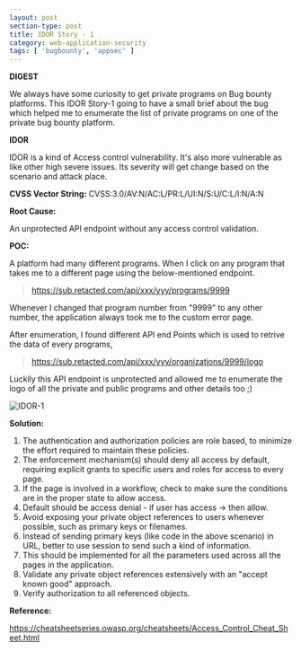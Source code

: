 ```yaml
---
layout: post
section-type: post
title: IDOR Story - 1
category: web-application-security
tags: [ 'bugbounty', 'appsec' ]
---
```


**DIGEST**

We always have some curiosity to get private programs on Bug bounty platforms. This IDOR Story-1 going to have a small brief about the bug which helped me to enumerate the list of private programs on one of the private bug bounty platform.

**IDOR**

IDOR is a kind of Access control vulnerability. It's also more vulnerable as like other high severe issues. Its severity will get change based on the scenario and attack place.

**CVSS Vector String:** CVSS:3.0/AV:N/AC:L/PR:L/UI:N/S:U/C:L/I:N/A:N

**Root Cause:**

An unprotected API endpoint without any access control validation.

**POC:**

A platform had many different programs. When I click on any program that takes me to a different page using the below-mentioned endpoint.

> https://sub.retacted.com/api/xxx/yyy/programs/9999

Whenever I changed that program number from "9999" to any other number, the application always took me to the custom error page.

After enumeration, I found different API end Points which is used to retrive the data of every programs,

> https://sub.retacted.com/api/xxx/yyy/organizations/9999/logo

Luckily this API endpoint is unprotected and allowed me to enumerate the logo of all the private and public programs and other details too ;)

![IDOR-1](../../../../img/appsec/IDOR-1-private-program-enum.png)

**Solution:**

1. The authentication and authorization policies are role based, to minimize the effort required to maintain these policies.
2. The enforcement mechanism(s) should deny all access by default, requiring explicit grants to specific users and roles for access to every page.
3. If the page is involved in a workflow, check to make sure the conditions are in the proper state to allow access.
4. Default should be access denial - if user has access -> then allow.
5. Avoid exposing your private object references to users whenever possible, such as primary keys or filenames.
6. Instead of sending primary keys (like code in the above scenario) in URL, better to use session to send such a kind of information.
7. This should be implemented for all the parameters used across all the pages in the application.
8. Validate any private object references extensively with an "accept known good" approach.
9. Verify authorization to all referenced objects.

**Reference:**

https://cheatsheetseries.owasp.org/cheatsheets/Access_Control_Cheat_Sheet.html
